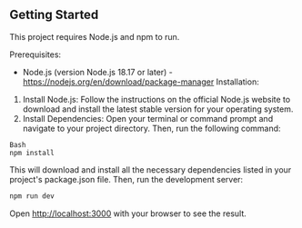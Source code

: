 

## Getting Started

This project requires Node.js and npm to run.

Prerequisites:

* Node.js (version Node.js 18.17 or later) - https://nodejs.org/en/download/package-manager
Installation:

1. Install Node.js: Follow the instructions on the official Node.js website to download and install the latest stable version for your operating system.
2. Install Dependencies: Open your terminal or command prompt and navigate to your project directory. Then, run the following command:
```
Bash
npm install
```
This will download and install all the necessary dependencies listed in your project's package.json file.
Then, run the development server:

```bash
npm run dev

```

Open [http://localhost:3000](http://localhost:3000) with your browser to see the result.



